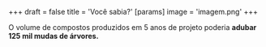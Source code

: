 +++
draft = false
title = 'Você sabia?'
[params]
    image = 'imagem.png'
+++

O volume de compostos produzidos em 5 anos de projeto poderia **adubar 125 mil mudas de árvores.**

